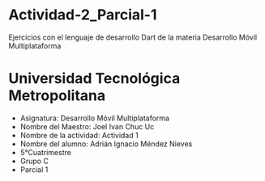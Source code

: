 # Actividad-2_Parcial-1
Ejercicios con el lenguaje de desarrollo Dart de la materia Desarrollo Móvil Multiplataforma

# Universidad Tecnológica Metropolitana
* Asignatura: Desarrollo Móvil Multiplataforma
* Nombre del Maestro: Joel Ivan Chuc Uc
* Nombre de la actividad: Actividad 1
* Nombre del alumno: Adrián Ignacio Méndez Nieves
* 5°Cuatrimestre
* Grupo C
* Parcial 1 
